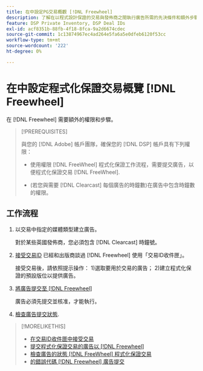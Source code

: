 ```yaml
---
title: 在中設定PG交易概觀 [!DNL Freewheel]
description: 了解在以程式設計保證的交易與發佈商之間執行廣告所需的先決條件和額外步驟 [!DNL Freewheel].
feature: DSP Private Inventory, DSP Deal IDs
exl-id: acf8351b-88fb-4f18-8fca-9a2d6674cdec
source-git-commit: 1c13874967ec4ad264e5fa6a5e0dfeb6120f53cc
workflow-type: tm+mt
source-wordcount: '222'
ht-degree: 0%

---
```


# 在中設定程式化保證交易概覽 [!DNL Freewheel]

在 [!DNL Freewheel] 需要額外的權限和步驟。

>[!PREREQUISITES]
>
>與您的 [!DNL Adobe] 帳戶團隊，確保您的 [!DNL DSP] 帳戶具有下列權限：
>
>* 使用權限 [!DNL FreeWheel] 程式化保證工作流程，需要提交廣告，以便程式化保證交易 [!DNL FreeWheel].
>
>* (若您與需要 [!DNL Clearcast] 每個廣告的時鐘數)在廣告中包含時鐘數的權限。


## 工作流程

1. 以交易中指定的媒體類型建立廣告。

   對於某些英國發佈商，您必須包含 [!DNL Clearcast] 時鐘號。

1. [接受交易ID](#programmatic-guaranteed-set-up.md#pg-setup-deal-id-inbox) 已經和出版商談過 [!DNL Freewheel] 使用「交易ID收件匣」。

   接受交易後，請依照提示操作： 1)選取要用於交易的廣告； 2)建立程式化保證的預設版位以提供廣告。

1. [將廣告提交至 [!DNL Freewheel]](freewheel-submit.md)

   廣告必須先提交並核准，才能執行。

1. [檢查廣告提交狀態](freewheel-check-status.md).

>[!MORELIKETHIS]
>
>* [在交易ID收件匣中接受交易](deal-id-inbox-accept.md)
>* [提交程式化保證交易的廣告以 [!DNL Freewheel]](freewheel-submit.md)
>* [檢查廣告的狀態 [!DNL FreeWheel] 程式化保證交易](freewheel-check-status.md)
>* [的錯誤代碼 [!DNL Freewheel] 廣告提交](freewheel-error-codes.md)

